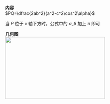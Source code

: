 **内容**  
$PQ=\dfrac{2ab^2}{a^2-c^2\cos^2\alpha}$  
  
当 $P$ 位于 $x$ 轴下方时，公式中的 $\alpha,\beta$ 加上 $\pi$ 即可  
  
**几何图**  
<img src="E:\Math\work_space\math\098 resources\椭圆焦点弦公式.png" width="320px" height="200px" align="left"/>  
